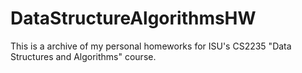 # DataStructureAlgorithmsHW
This is a archive of my personal homeworks for ISU's CS2235 "Data Structures and Algorithms" course.
